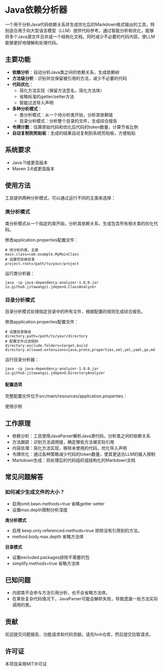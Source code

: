 # Java依赖分析器

一个用于分析Java代码依赖关系并生成优化后的Markdown格式输出的工具，特别适合用于向大型语言模型（LLM）提供代码参考。通过智能分析和优化，能够将多个Java源文件合并成一个结构化文档，同时减少不必要的代码内容，使LLM能够更好地理解和处理代码。

## 主要功能

- **依赖分析**：自动分析Java类之间的依赖关系，生成依赖树
- **方法级分析**：识别并仅保留被引用的方法，减少不必要的代码
- **代码优化**：
  - 简化方法实现（保留方法签名，简化方法体）
  - 省略标准的getter/setter方法
  - 智能过滤导入声明
- **多种分析模式**：
  - 类分析模式：从一个待分析类开始，分析其依赖链
  - 目录分析模式：分析整个目录的文件，生成综合报告
- **令牌计数**：估算原始代码和优化后代码的token数量，计算节省比例
- **自动复制到剪贴板**：生成的结果自动复制到系统剪贴板，方便粘贴

## 系统要求

- Java 11或更高版本
- Maven 3.6或更高版本

## 使用方法
工具提供两种分析模式，可以通过运行不同的主类来选择：


### 类分析模式
类分析模式从一个指定的类开始，分析其依赖关系，生成包含所有相关类的优化代码。

修改application.properties配置文件：

```
# 待分析的类，主类
main.class=com.example.MyMainClass
# 设置项目根目录
project.root=/path/to/your/project
```
运行类分析器：
```
java -cp java-dependency-analyzer-1.0.0.jar io.github.jitawangzi.jdepend.ClassAnalyzer
```
### 目录分析模式
目录分析模式处理指定目录中的所有文件，根据配置的规则生成综合报告。

修改application.properties配置文件：
```
# 设置目录路径
directory.path=/path/to/your/directory
# 配置文件过滤规则
directory.exclude.folders=target,build
directory.allowed.extensions=java,proto,properties,xml,yml,yaml,go,md
```
运行目录分析器：

```
java -cp java-dependency-analyzer-1.0.0.jar io.github.jitawangzi.jdepend.DirectoryAnalyzer
```
#### 配置选项

完整配置文件位于src/main/resources/application.properties：


使用示例

## 工作原理
- 依赖分析：工具使用JavaParser解析Java源代码，分析类之间的依赖关系
- 方法跟踪：识别方法调用链，确定哪些方法被实际引用
- 内容处理：简化方法实现，移除未使用的代码，优化导入声明
- 令牌优化：通过各种策略减少代码的token数量，使其更适合LLM的输入限制
- Markdown生成：将处理后的代码组织成结构化的Markdown文档

## 常见问题解答
### 如何减少生成文件的大小？
- 启用omit.bean.methods=true  省略getter  setter
- 设置max.depth限制分析深度

**类分析模式**
- 启用 keep.only.referenced.methods=true 排除没有引用到的方法。 
- method.body.max.depth 省略方法体
  
**目录模式** 
- 设置excluded.packages排除不需要的包
- simplify.methods=true 省略方法体

## 已知问题
- 内部类不会参与方法引用分析，也不会省略方法体。
- 在某些复杂代码情况下，JavaParser可能会解析失败，导致遗漏一些方法实际调用的类。

## 贡献
欢迎提交问题报告、功能请求和代码贡献。请先fork仓库，然后提交拉取请求。

## 许可证
本项目采用MIT许可证


